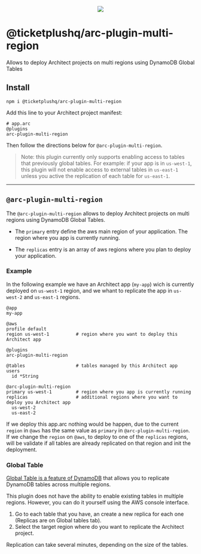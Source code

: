<p align="center">
  <img src="https://avatars1.githubusercontent.com/u/30219716?s=200&v=4"/>
</p>

# @ticketplushq/arc-plugin-multi-region

Allows to deploy Architect projects on multi regions using DynamoDB Global Tables


## Install

`npm i @ticketplushq/arc-plugin-multi-region`

Add this line to your Architect project manifest:

```arc
# app.arc
@plugins
arc-plugin-multi-region
```

Then follow the directions below for `@arc-plugin-multi-region`.

> Note: this plugin currently only supports enabling access to tables that previously global tables. For example: if your app is in `us-west-1`, this plugin will not enable access to external tables in `us-east-1` unless you active the replication of each table for `us-east-1`.

---

## `@arc-plugin-multi-region`

The `@arc-plugin-multi-region` allows to deploy Architect projects on multi regions using DynamoDB Global Tables.

- The `primary` entry define the aws main region of your application. The region where you app is currently running.

- The `replicas` entry is an array of aws regions where you plan to deploy your application.

### Example

In the following example we have an Architect app (`my-app`) wich is currently deployed on `us-west-1` region, and we whant to replicate the app in `us-west-2` and `us-east-1` regions.

```arc
@app
my-app

@aws
profile default
region us-west-1          # region where you want to deploy this Architect app

@plugins
arc-plugin-multi-region

@tables                   # tables managed by this Architect app
users
  id *String

@arc-plugin-multi-region
primary us-west-1         # region where you app is currently running
replicas                  # additional regions where you want to deploy you Architect app
  us-west-2
  us-east-2
```

If we deploy this app.arc nothing would be happen, due to the current `region` in `@aws` has the same value as `primary` in `@arc-plugin-multi-region`. If we change the `region` on `@aws`, to deploy to one of the `replicas` regions, will be validate if all tables are already replicated on that region and init the deployment.

### Global Table

[Global Table is a feature of DynamoDB](https://docs.aws.amazon.com/amazondynamodb/latest/developerguide/GlobalTables.html) that allows you to replicate DynamoDB tables across multiple regions.

This plugin does not have the ability to enable existing tables in multiple regions. However, you can do it yourself using the AWS console interface.

1. Go to each table that you have, an create a new replica for each one (Replicas are on Global tables tab).
2. Select the target region where do you want to replicate the Architect project.

Replication can take several minutes, depending on the size of the tables.
